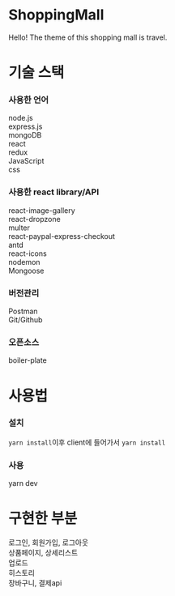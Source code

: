 # ShoppingMall
Hello! The theme of this shopping mall is travel.  

# 기술 스택
### 사용한 언어
node.js  
express.js  
mongoDB  
react  
redux  
JavaScript  
css   

### 사용한 react library/API
react-image-gallery  
react-dropzone  
multer  
react-paypal-express-checkout  
antd  
react-icons  
nodemon  
Mongoose  

### 버전관리
Postman  
Git/Github  

### 오픈소스
boiler-plate

# 사용법
### 설치
`yarn install`이후 
client에 들어가서 `yarn install`

### 사용
yarn dev

# 구현한 부분
로그인, 회원가입, 로그아웃  
상품페이지, 상세리스트  
업로드  
히스토리  
장바구니, 결제api
